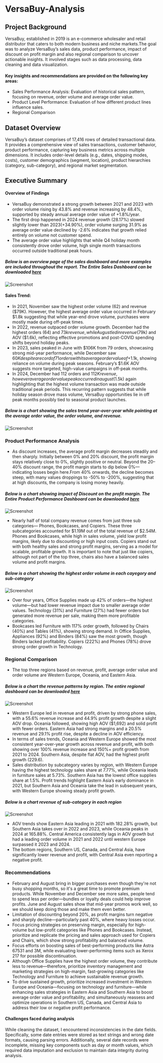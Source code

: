 # VersaBuy-Analysis
## Project Background
VersaBuy, established in 2019 is an e-commerce wholesaler and retail distributor that caters to both modern business and niche markets.The goal was to analyze VersaBuy’s sales data, product performance, impact of discount on profit margin and also regional comparison to uncover actionable insights. It involved stages such as data processing, data cleaning and data visualization. 

#### Key insights and recommendations are provided on the following key areas:
-	Sales Performance Analysis: Evaluation of historical sales pattern, focusing on revenue, order volume and average order value.
-	Product Level Performance: Evaluation of how different product lines influence sales.
-	Regional Comparison
## Dataset Overview
VersaBuy’s dataset comprises of 17,416 rows of detailed transactional data. It provides a comprehensive view of sales transactions, customer behavior, product performance, capturing key business metrics across multiple dimensions. It includes order-level details (e.g., dates, shipping modes, costs), customer demographics (segment, location), product hierarchies (category, sub-category), and regional market segmentation.
## Executive Summary
#### Overview of Findings
- VersaBuy demonstrated a strong growth between 2021 and 2023 with order volume rising by 43.8% and revenue increasing by 48.4%, supported by steady annual average order value of +1.8%/year. 
- The first drop happened in 2024 revenue growth (28.17%) slowed slightly lower than 2023(+34.90%), order volume surging 31.9% as average order value declined by -2.6% indicates that growth relied entirely on volume not customer spend.
- The average order value highlights that while Q4 holiday month consistently drove order volume, high single month transactions occurred outside traditional peak hours.
##### Below is an overview page of the sales dashboard and more examples are included throughout the report. The Entire Sales Dashboard can be downloaded <a href="https://github.com/FavourTayo/VersaBuy-Analysis/blob/main/Screenshot/Revenue%20dashboard.jpg">here</a>
![Screenshot](https://github.com/FavourTayo/VersaBuy-Analysis/blob/main/Screenshot/Revenue%20Dashboard2.jpg)

#### Sales Trend:
-  In 2021, November saw the highest order volume (62) and revenue ($79K). However, the highest average order value occurred in February $1.8k suggesting that while year-end drove volume, purchases were mostly made during off-peak times.
- In 2022, revenue outpaced order volume growth. December had the highest orders (64) and $73k revenue, while August led in revenue ($79k) and AOV ($1.6k), reflecting effective promotions and post-COVID spending shifts beyond holiday peaks.
- In 2023, sales peaked in June with $106K from 79 orders, showcasing strong mid-year performance, while December saw $60K despite a record of 71 orders with its average order value of +$1.1k, showing reliance on volume during peak seasons. February’s $1.6K AOV suggests more targeted, high-value campaigns in off-peak months.
-	In 2024, December had 112 orders and $112K revenue, however average order value peak occurred in august($1.5k) again highlighting that the highest volume transaction was made outside traditional peak periods. This recurring pattern suggests that while holiday season drove mass volume, VersaBuy opportunities lie in off peak months possibly tied to seasonal product launches. 
##### Below is a chart showing the sales trend year-over-year while pointing at the average order value, the order volume, and revenue.
 ![Screenshot](https://github.com/FavourTayo/VersaBuy-Analysis/blob/main/Screenshot/Sales%20Trend%20YoY.jpg)

 ### Product Performance Analysis 
 - As discount increases, the average profit margin decreases steadily and then sharply. Initially between 0% and 20% discount, the profit margin stays relatively close to 0%, slightly positive or neutral. Beyond the 20–40% discount range, the profit margin starts to dip below 0%—indicating losses begin here.From 40% onwards, the decline becomes steep, with many values droppings to -50% to -200%, suggesting that at high discounts, the company is losing money heavily.
##### Below is a chart showing impact of Discount on the profit margin. The Entire Product Performance Dashboard can be downloaded <a href="https://github.com/FavourTayo/VersaBuy-Analysis/blob/main/Screenshot/Product%20Performance%20Dashboard.jpg">here</a>
![Screenshot](https://github.com/FavourTayo/VersaBuy-Analysis/blob/main/Screenshot/Impact%20of%20Profit%20on%20Discount%205.jpg)
-	Nearly half of total company revenue comes from just three sub categories— Phones, Bookcases, and Copiers. These three subcategories accounted for $1.19M out of the total revenue of $2.54M. Phones and Bookcases, while high in sales volume, yield low profit margins, likely due to discounting or high input costs.
Copiers stand out with both healthy sales and strong profit margins, serving as a model for scalable, profitable growth. It is important to note that just like copiers, although not part of the top three, chairs also have a balanced sales volume and profit margins.
##### Below is a chart showing the highest order volume in each cayegory and sub-category
![Screenshot](https://github.com/FavourTayo/VersaBuy-Analysis/blob/main/Screenshot/Order%20Volume%20by%20Category%20and%20Sub-Category.jpg)
-	Over four years, Office Supplies made up 42% of orders—the highest volume—but had lower revenue impact due to smaller average order values. Technology (31%) and Furniture (27%) had fewer orders but generated more revenue per sale, making them more profitable categories.
-	Bookcases led Furniture with 117% order growth, followed by Chairs (40%) and Tables (41%), showing strong demand. In Office Supplies, Appliances (92%) and Binders (84%) saw the most growth, though Binders lacked profitability. Copiers (222%) and Phones (78%) drove strong order growth in Technology.
### Regional Comparison
-	The top three regions based on revenue, profit, average order value and order volume are Western Europe, Oceania, and Eastern Asia. 
##### Below is a chart the revenue patterns by region. The entire regional dashboard can be downloaded <a href="https://github.com/FavourTayo/VersaBuy-Analysis/blob/main/Screenshot/Revenue%20dashboard.jpg">here</a>
![Screenshot](https://github.com/FavourTayo/VersaBuy-Analysis/blob/main/Screenshot/Historical%20revenue%20by%20region.jpg)
-	Western Europe led in revenue and profit, driven by strong phone sales, with a 55.6% revenue increase and 44.9% profit growth despite a slight AOV drop. Oceania followed, showing high AOV ($1,692) and solid profit with fewer orders. Eastern Asia had strong margins and a 20.5% revenue and 29.1% profit rise, despite a decline in AOV efficiency.
-	In terms of sales trends, Oceania and Western Europe showed the most consistent year-over-year growth across revenue and profit, with both showing over 100% revenue increase and 150%+ profit growth from 2021 to 2024. Southern Asia, despite flat AOV, had the highest profit growth (229.6).
-	Sales distribution by subcategory varies by region, with Western Europe having the highest technology sales share at 7.77%, while Oceania leads in furniture sales at 5.73%. Southern Asia has the lowest office supplies share at 1.5%. Profit trends highlight Eastern Asia’s early dominance in 2021, but Southern Asia and Oceania take the lead in subsequent years, with Western Europe showing steady profit growth.
##### Below is a chart revenue of sub-category in each region
![Screenshot](https://github.com/FavourTayo/VersaBuy-Analysis/blob/main/Screenshot/Revenue%20by%20subcategories.jpg)
- AOV trends show Eastern Asia leading in 2021 with 182.28% growth, but Southern Asia takes over in 2022 and 2023, while Oceania peaks in 2024 at 165.88%. Central America consistently lags in AOV growth but had a leading order volume in 2021 and 2022 until western Europe surpassed it 2023 and 2024.
- The bottom regions, Southern US, Canada, and Central Asia, have significantly lower revenue and profit, with Central Asia even reporting a negative profit.
### Recommendations
-	February and August bring in bigger purchases even though they're not busy shopping months, so it's a great time to promote premium products. While November and December see more sales, people tend to spend less per order—bundles or loyalty deals could help improve profits. June and August sales show that mid-year promos work well, so we should keep doing those and make them even better.
- Limitation of discounting beyond 20%, as profit margins turn negative and sharply decline—particularly past 40%, where heavy losses occur.
- Focus pricing strategies on preserving margin, especially for high-volume but low-profit categories like Phones and Bookcases. Instead, prioritize and replicate the pricing and sales approach used for Copiers and Chairs, which show strong profitability and balanced volume.
-	Focus efforts on boosting sales of best-performing products like Astra 67531 and 3M, while evaluating lower-performing items such as Xerox 217 for possible discontinuation.
-	Although Office Supplies have the highest order volume, they contribute less to revenue—therefore, prioritize inventory management and marketing strategies on high-margin, fast-growing categories like Technology and Furniture to achieve sustainable revenue growth.
-	To drive sustained growth, prioritize increased investment in Western Europe and Oceania—focusing on technology and furniture—while enhancing sales strategies in Eastern Asia and Southern Asia to boost average order value and profitability, and simultaneously reassess and optimize operations in Southern US, Canada, and Central Asia to address their low or negative profit performance.

#### Challenges faced during analysis
While cleaning the dataset, I encountered inconsistencies in the date fields. Specifically, some date entries were stored as text strings and wrong date formats, causing parsing errors. Additionally, several date records were incomplete, missing key components such as day or month values, which required data imputation and exclusion to maintain data integrity during analysis.



 
